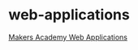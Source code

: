 # web-applications

[Makers Academy Web Applications](https://github.com/makersacademy/web-applications)
